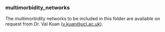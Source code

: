 ### multimorbidity_networks

The multimorbidity networks to be included in this folder are available on request from Dr. Val Kuan (v.kuan@ucl.ac.uk). 
